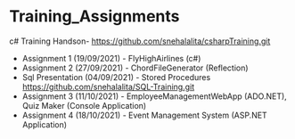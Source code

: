 # Training_Assignments

c# Training Handson- https://github.com/snehalalita/csharpTraining.git

* Assignment 1 (19/09/2021) - FlyHighAirlines (c#)
* Assignment 2 (27/09/2021) - ChordFileGenerator (Reflection)
* Sql Presentation (04/09/2021) - Stored Procedures https://github.com/snehalalita/SQL-Training.git
* Assignment 3 (11/10/2021) - EmployeeManagementWebApp (ADO.NET), Quiz Maker (Console Application)
* Assignment 4 (18/10/2021) - Event Management System (ASP.NET Application)
